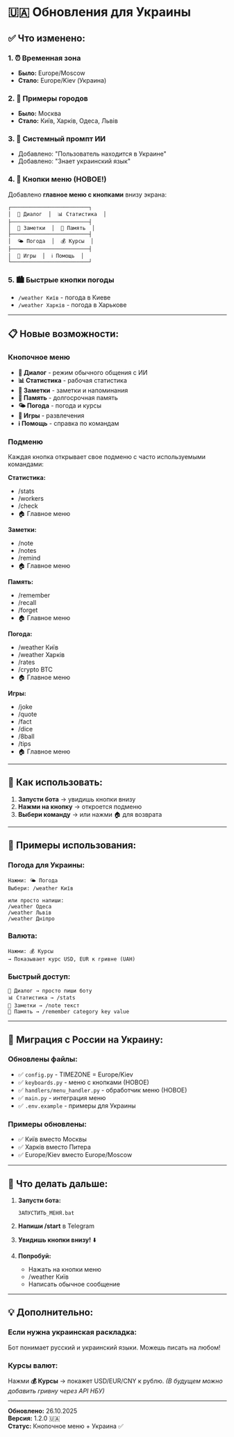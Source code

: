 # 🇺🇦 Обновления для Украины

## ✅ Что изменено:

### 1. ⏰ Временная зона
- **Было:** Europe/Moscow
- **Стало:** Europe/Kiev (Украина)

### 2. 🌆 Примеры городов
- **Было:** Москва
- **Стало:** Київ, Харків, Одеса, Львів

### 3. 🤖 Системный промпт ИИ
- Добавлено: "Пользователь находится в Украине"
- Добавлено: "Знает украинский язык"

### 4. 📱 Кнопки меню (НОВОЕ!)
Добавлено **главное меню с кнопками** внизу экрана:

```
┌─────────────────────────┐
│  💬 Диалог  │  📊 Статистика  │
├─────────────────────────┤
│  📝 Заметки  │  🧠 Память  │
├─────────────────────────┤
│  🌤 Погода  │  💰 Курсы  │
├─────────────────────────┤
│  🎲 Игры  │  ℹ️ Помощь  │
└─────────────────────────┘
```

### 5. 🏙 Быстрые кнопки погоды
- `/weather Київ` - погода в Киеве
- `/weather Харків` - погода в Харькове

---

## 📋 Новые возможности:

### Кнопочное меню
- **💬 Диалог** - режим обычного общения с ИИ
- **📊 Статистика** - рабочая статистика
- **📝 Заметки** - заметки и напоминания
- **🧠 Память** - долгосрочная память
- **🌤 Погода** - погода и курсы
- **🎲 Игры** - развлечения
- **ℹ️ Помощь** - справка по командам

### Подменю
Каждая кнопка открывает свое подменю с часто используемыми командами:

**Статистика:**
- /stats
- /workers  
- /check
- 🏠 Главное меню

**Заметки:**
- /note
- /notes
- /remind
- 🏠 Главное меню

**Память:**
- /remember
- /recall
- /forget
- 🏠 Главное меню

**Погода:**
- /weather Київ
- /weather Харків
- /rates
- /crypto BTC
- 🏠 Главное меню

**Игры:**
- /joke
- /quote
- /fact
- /dice
- /8ball
- /tips
- 🏠 Главное меню

---

## 🎯 Как использовать:

1. **Запусти бота** → увидишь кнопки внизу
2. **Нажми на кнопку** → откроется подменю
3. **Выбери команду** → или нажми 🏠 для возврата

---

## 📝 Примеры использования:

### Погода для Украины:
```
Нажми: 🌤 Погода
Выбери: /weather Київ

или просто напиши:
/weather Одеса
/weather Львів
/weather Дніпро
```

### Валюта:
```
Нажми: 💰 Курсы
→ Показывает курс USD, EUR к гривне (UAH)
```

### Быстрый доступ:
```
💬 Диалог → просто пиши боту
📊 Статистика → /stats
📝 Заметки → /note текст
🧠 Память → /remember category key value
```

---

## 🔄 Миграция с России на Украину:

### Обновлены файлы:
- ✅ `config.py` - TIMEZONE = Europe/Kiev
- ✅ `keyboards.py` - меню с кнопками (НОВОЕ)
- ✅ `handlers/menu_handler.py` - обработчик меню (НОВОЕ)
- ✅ `main.py` - интеграция меню
- ✅ `.env.example` - примеры для Украины

### Примеры обновлены:
- ✅ Київ вместо Москвы
- ✅ Харків вместо Питера
- ✅ Europe/Kiev вместо Europe/Moscow

---

## 🚀 Что делать дальше:

1. **Запусти бота:**
   ```
   ЗАПУСТИТЬ_МЕНЯ.bat
   ```

2. **Напиши /start** в Telegram

3. **Увидишь кнопки внизу!** ⬇️

4. **Попробуй:**
   - Нажать на кнопки меню
   - /weather Київ
   - Написать обычное сообщение

---

## 💡 Дополнительно:

### Если нужна украинская раскладка:
Бот понимает русский и украинский языки. Можешь писать на любом!

### Курсы валют:
Нажми **💰 Курсы** → покажет USD/EUR/CNY к рублю.
*(В будущем можно добавить гривну через API НБУ)*

---

**Обновлено:** 26.10.2025  
**Версия:** 1.2.0 🇺🇦  
**Статус:** Кнопочное меню + Украина ✅

